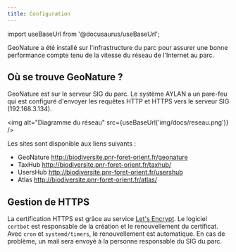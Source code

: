 ```yaml
---
title: Configuration
---
```

import useBaseUrl from '@docusaurus/useBaseUrl';

GeoNature a été installé sur l'infrastructure du parc pour assurer une bonne performance compte tenu de la vitesse du réseau de l'Internet au parc. 

## Où se trouve GeoNature ?

GeoNature est sur le serveur SIG du parc. Le système AYLAN a un pare-feu qui est configuré d'envoyer les requêtes HTTP et HTTPS vers le serveur SIG (192.168.3.134).

<img alt="Diagramme du réseau" src={useBaseUrl('img/docs/reseau.png')} />

Les sites sont disponible aux liens suivants :
* GeoNature <http://biodiversite.pnr-foret-orient.fr/geonature>
* TaxHub <http://biodiversite.pnr-foret-orient.fr/taxhub/>
* UsersHub <http://biodiversite.pnr-foret-orient.fr/usershub>
* Atlas <http://biodiversite.pnr-foret-orient.fr/atlas/>

## Gestion de HTTPS

La certification HTTPS est grâce au service [Let's Encrypt](https://letsencrypt.org/fr/). Le logiciel `certbot` est responsable de la création et le renouvellement du certificat. Avec `cron` et `systemd/timers`, le renouvellement est automatique. En cas de problème, un mail sera envoyé à la personne responsable du SIG du parc.
